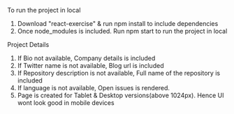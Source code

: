 To run the project in local

1. Download "react-exercise" & run npm install to include dependencies
2. Once node_modules is included. Run npm start to run the project in local

Project Details

1. If Bio not available, Company details is included
2. If Twitter name is not available, Blog url is included
3. If Repository description is not available, Full name of the repository is included
4. If language is not available, Open issues is rendered.
5. Page is created for Tablet & Desktop versions(above 1024px). Hence UI wont look good in mobile devices
